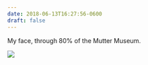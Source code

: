 ```yaml
---
date: 2018-06-13T16:27:56-0600
draft: false
---
```


My face, through 80% of the Mutter Museum.

![](/images/2018/7030e3b3e1.jpg)

